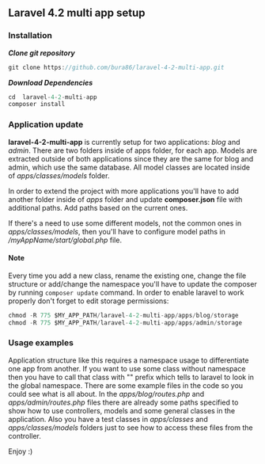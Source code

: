 ## Laravel 4.2 multi app setup


### Installation ###
***Clone git repository***
```javascript
git clone https://github.com/bura86/laravel-4-2-multi-app.git
```

***Download Dependencies***
```javascript
cd  laravel-4-2-multi-app
composer install
```



### Application update ###
**laravel-4-2-multi-app** is currently setup for two applications: *blog* and *admin*. There are two folders inside of apps folder, for each app.
Models are extracted outside of both applications since they are the same for blog and admin, which use the same database.
All model classes are located inside of *apps/classes/models* folder.

In order to extend the project with more applications you'll have to add another folder inside of *apps* folder and update **composer.json** file with additional paths.
Add paths based on the current ones.

If there's a need to use some different models, not the common ones in *apps/classes/models*, then you'll have to configure model paths in */myAppName/start/global.php* file.

#### Note ####
Every time you add a new class, rename the existing one, change the file structure or add/change the namespace you'll have to update the composer by running `composer update` command.
In order to enable laravel to work properly don't forget to edit storage permissions: 
```javascript
chmod -R 775 $MY_APP_PATH/laravel-4-2-multi-app/apps/blog/storage
chmod -R 775 $MY_APP_PATH/laravel-4-2-multi-app/apps/admin/storage
```




### Usage examples ###
Application structure like this requires a namespace usage to differentiate one app from another. If you want to use some class without namespace then you have to call that class with "\" prefix which tells to laravel to look in the global namespace. There are some example files in the code so you could see what is all about.
In the *apps/blog/routes.php* and *apps/admin/routes.php* files there are already some paths specified to show how to use controllers, models and some general classes in the application. Also you have a test classes in *apps/classes* and *apps/classes/models* folders just to see how to access these files from the controller.

Enjoy :)